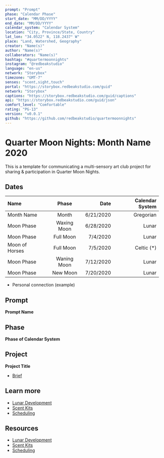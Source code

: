 ```yaml
---
prompt: "Prompt"
phase: "Calendar Phase"
start_date: "MM/DD/YYYY"
end_date: "MM/DD/YYYY"
calendar_system: "Calendar System"
location: "City, Province/State, Country"
lat_lon: "34.0522° N, 118.2437° W"
place: "Land, Watershed, Geography"
creator: "Name(s)"
author: "Name(s)"
collaborators: "Name(s)"
hashtag: "#quartermoonnights"
instagram: "@redbeakstudio"
language: "en-us"
network: "Storybox"
timezone: "GMT-7"
senses: "scent,sight,touch"
portal: "https://storybox.redbeakstudio.com/guid"
network: "Storybox"
captions: "https://storybox.redbeakstudio.com/guid/captions"
api: "https://storybox.redbeakstudio.com/guid/json"
comfort_level: "Comfortable"
rating: "PG-13"
version: "v0.0.1"
github: "https://github.com/redbeakstudio/quartermoonnights"
---
```

# Quarter Moon Nights: Month Name 2020
This is a template for communicating a multi-sensory art club project for sharing & participation in Quarter Moon Nights.

## Dates
| Name             | Phase           |  Date         | Calendar System |
| :----------      | :-------------: | -----------:  | --------------: |
| Month Name       | Month           | 6/21/2020     | Gregorian       |
| Moon Phase       | Waxing Moon     | 6/28/2020     | Lunar           |
| Moon Phase       | Full Moon       | 7/4/2020      | Lunar           |
| Moon of Horses   | Full Moon       | 7/5/2020      | Celtic (*)      |
| Moon Phase       | Waning Moon     | 7/12/2020     | Lunar           |
| Moon Phase       | New Moon        | 7/20/2020     | Lunar           |

* Personal connection (example)

## Prompt
**Prompt Name**

## Phase
**Phase of Calendar System**

## Project
**Project Title**

* [Brief](Brief.md)

## Learn more

* [Lunar Development](Lunar-Development.md)
* [Scent Kits](Scent-Kits.md)
* [Scheduling](Scheduling.md)

## Resources
* [Lunar Development](Lunar-Development.md)
* [Scent Kits](Scent-Kits.md)
* [Scheduling](Scheduling.md)
